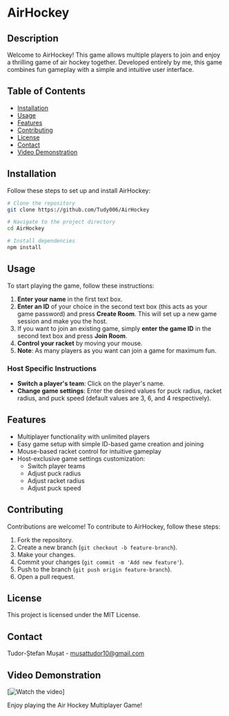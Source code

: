 # AirHockey

## Description

Welcome to AirHockey! This game allows multiple players to join and enjoy a thrilling game of air hockey together. Developed entirely by me, this game combines fun gameplay with a simple and intuitive user interface.

## Table of Contents

- [Installation](#installation)
- [Usage](#usage)
- [Features](#features)
- [Contributing](#contributing)
- [License](#license)
- [Contact](#contact)
- [Video Demonstration](#video-demonstration)

## Installation

Follow these steps to set up and install AirHockey:

```bash
# Clone the repository
git clone https://github.com/Tudy006/AirHockey

# Navigate to the project directory
cd AirHockey

# Install dependencies
npm install
```

## Usage

To start playing the game, follow these instructions:

1. **Enter your name** in the first text box.
2. **Enter an ID** of your choice in the second text box (this acts as your game password) and press **Create Room**. This will set up a new game session and make you the host.
3. If you want to join an existing game, simply **enter the game ID** in the second text box and press **Join Room**.
4. **Control your racket** by moving your mouse.
5. **Note**: As many players as you want can join a game for maximum fun.

### Host Specific Instructions

- **Switch a player's team**: Click on the player's name.
- **Change game settings**: Enter the desired values for puck radius, racket radius, and puck speed (default values are 3, 6, and 4 respectively).

## Features

- Multiplayer functionality with unlimited players
- Easy game setup with simple ID-based game creation and joining
- Mouse-based racket control for intuitive gameplay
- Host-exclusive game settings customization:
  - Switch player teams
  - Adjust puck radius
  - Adjust racket radius
  - Adjust puck speed

## Contributing

Contributions are welcome! To contribute to AirHockey, follow these steps:

1. Fork the repository.
2. Create a new branch (`git checkout -b feature-branch`).
3. Make your changes.
4. Commit your changes (`git commit -m 'Add new feature'`).
5. Push to the branch (`git push origin feature-branch`).
6. Open a pull request.

## License

This project is licensed under the MIT License.

## Contact

Tudor-Ștefan Mușat - [musattudor10@gmail.com](mailto:musattudor10@gmail.com)

## Video Demonstration

[![Watch the video](https://www.youtube.com/watch?v=6P9dLD3an7s)]

Enjoy playing the Air Hockey Multiplayer Game!

